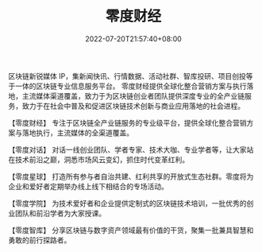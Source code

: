 ﻿---
weight: 
title: "零度财经"
description: "区块链新锐媒体 IP，集新闻快讯、行情数据、活动社群、智库投研、项目创投等于一体的区块链专业信息服务平台"
date: 2022-07-20T21:57:40+08:00
lastmod: 2022-07-20T16:45:40+08:00
draft: false
authors: ["seven"]
featuredImage: "lingducaijing.png"
link: "http://www.zerohello.cn/"
tags: ["元宇宙资讯","零度财经"]
categories: ["navigation"]
navigation: ["元宇宙资讯"]
lightgallery: true
toc: true
pinned: false
recommend: false
recommend1: false
---
区块链新锐媒体 IP，集新闻快讯、行情数据、活动社群、智库投研、项目创投等于一体的区块链专业信息服务平台。
零度财经提供全球化整合营销方案与执行落地，主流媒体渠道覆盖，致力于为区块链创业者团队提供深度专业的全产业链服务，致力于在社会中普及和促进区块链技术创新与商业应用落地的社会进程。

【零度财经】 专注于区块链全产业链服务的专业级平台，提供全球化整合营销方案与落地执行，主流媒体的全渠道覆盖。

【零度对话】 对话一线创业团队、学者专家、技术大咖、专业学者等，让大家站在技术前沿之巅，洞悉市场风云变幻，抓住时代变革红利。

【零度星球】 打造所有参与者自治共建、红利共享的开放式生态社群。零度将为企业和爱好者定期举办线上线下相结合的专场活动。

【零度学院】 为技术爱好者和企业提供定制式的区块链技术培训，一批优秀的创业团队和前沿学者为大家授课。

【零度智库】 分享区块链与数字资产领域最有价值的干货，聚集一批兼具智慧和勇敢的前行探路者。